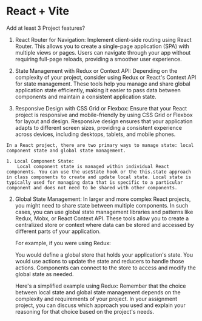 # React + Vite
Add at least 3 Project features?

  1.   React Router for Navigation:
    Implement client-side routing using React Router. This allows you to create a single-page application (SPA) with multiple views or pages. Users can navigate through your app without requiring full-page reloads, providing a smoother user experience.

 2.   State Management with Redux or Context API:
    Depending on the complexity of your project, consider using Redux or React's Context API for state management. These tools help you manage and share global application state efficiently, making it easier to pass data between components and maintain a consistent application state.

 3.   Responsive Design with CSS Grid or Flexbox:
    Ensure that your React project is responsive and mobile-friendly by using CSS Grid or Flexbox for layout and design. Responsive design ensures that your application adapts to different screen sizes, providing a consistent experience across devices, including desktops, tablets, and mobile phones.




    In a React project, there are two primary ways to manage state: local component state and global state management.

    1. Local Component State:
        Local component state is managed within individual React components. You can use the useState hook or the this.state approach in class components to create and update local state. Local state is typically used for managing data that is specific to a particular component and does not need to be shared with other components.

    

   2. Global State Management:
        In larger and more complex React projects, you might need to share state between multiple components. In such cases, you can use global state management libraries and patterns like Redux, Mobx, or React Context API. These tools allow you to create a centralized store or context where data can be stored and accessed by different parts of your application.

        For example, if you were using Redux:

        You would define a global store that holds your application's state.
        You would use actions to update the state and reducers to handle those actions.
        Components can connect to the store to access and modify the global state as needed.

        Here's a simplified example using Redux:
        Remember that the choice between local state and global state management depends on the complexity and requirements of your project. In your assignment project, you can discuss which approach you used and explain your reasoning for that choice based on the project's needs.












